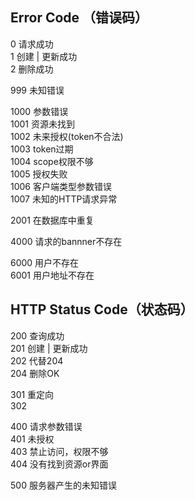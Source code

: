 ## Error Code （错误码）

0 请求成功<br>
1 创建 | 更新成功<br>
2 删除成功<br>

999 未知错误<br>

1000 参数错误<br>
1001 资源未找到<br>
1002 未来授权(token不合法)<br>
1003 token过期<br>
1004 scope权限不够<br>
1005 授权失败<br>
1006 客户端类型参数错误<br>
1007 未知的HTTP请求异常<br>

2001 在数据库中重复<br>

4000 请求的bannner不存在<br>

6000 用户不存在<br>
6001 用户地址不存在<br>

## HTTP Status Code（状态码）

200 查询成功<br>
201 创建 | 更新成功<br>
202 代替204 <br>
204 删除OK <br>

301 重定向<br>
302<br>

400 请求参数错误<br>
401 未授权<br>
403 禁止访问，权限不够<br>
404 没有找到资源or界面<br>

500 服务器产生的未知错误<br>
